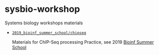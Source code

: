 # sysbio-workshop
Systems biology workshops materials

* [`2019_bioinf_summer_school/chipseq`](https://github.com/JetBrains-Research/sysbio-workshop/tree/master/2019_bioinf_summer_school/chipseq)

    Materials for ChIP-Seq processing Practice, see 2019 [Bioinf Summer School](https://bioinf.me/education/summer/2019/program)
